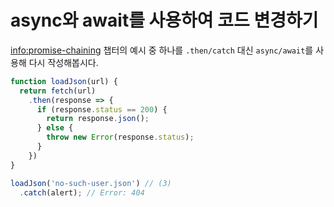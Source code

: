 
# async와 await를 사용하여 코드 변경하기

<info:promise-chaining> 챕터의 예시 중 하나를 `.then/catch` 대신 `async/await`를 사용해 다시 작성해봅시다.

```js run
function loadJson(url) {
  return fetch(url)
    .then(response => {
      if (response.status == 200) {
        return response.json();
      } else {
        throw new Error(response.status);
      }
    })
}

loadJson('no-such-user.json') // (3)
  .catch(alert); // Error: 404
```